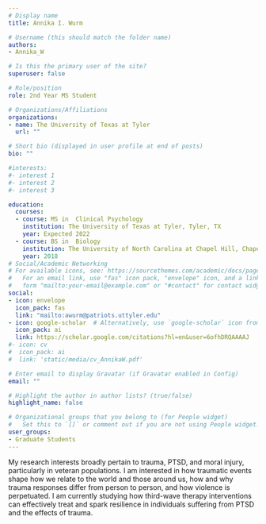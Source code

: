 ```yaml
---
# Display name
title: Annika I. Wurm

# Username (this should match the folder name)
authors:
- Annika_W

# Is this the primary user of the site?
superuser: false

# Role/position
role: 2nd Year MS Student

# Organizations/Affiliations
organizations:
- name: The University of Texas at Tyler
  url: ""

# Short bio (displayed in user profile at end of posts)
bio: ""

#interests:
#- interest 1
#- interest 2
#- interest 3

education:
  courses:
  - course: MS in  Clinical Psychology
    institution: The University of Texas at Tyler, Tyler, TX
    year: Expected 2022
  - course: BS in  Biology
    institution: The University of North Carolina at Chapel Hill, Chapel Hill, NC
    year: 2018
# Social/Academic Networking
# For available icons, see: https://sourcethemes.com/academic/docs/page-builder/#icons
#   For an email link, use "fas" icon pack, "envelope" icon, and a link in the
#   form "mailto:your-email@example.com" or "#contact" for contact widget.
social:
- icon: envelope
  icon_pack: fas
  link: "mailto:awurm@patriots.uttyler.edu"
- icon: google-scholar  # Alternatively, use `google-scholar` icon from `ai` icon pack
  icon_pack: ai
  link: https://scholar.google.com/citations?hl=en&user=6ofhDRQAAAAJ
#- icon: cv
#  icon_pack: ai
#  link: 'static/media/cv_AnnikaW.pdf'

# Enter email to display Gravatar (if Gravatar enabled in Config)
email: ""

# Highlight the author in author lists? (true/false)
highlight_name: false

# Organizational groups that you belong to (for People widget)
#   Set this to `[]` or comment out if you are not using People widget.
user_groups:
- Graduate Students
---
```

My research interests broadly pertain to trauma, PTSD, and moral injury, particularly in veteran populations. I am interested in how traumatic events shape how we relate to the world and those around us, how and why trauma responses differ from person to person, and how violence is perpetuated. I am currently studying how third-wave therapy interventions can effectively treat and spark resilience in individuals suffering from PTSD and the effects of trauma.
